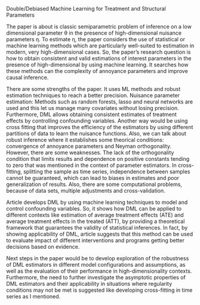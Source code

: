 ﻿Double/Debiased Machine Learning for Treatment and Structural Parameters

The paper is about is classic semiparametric problem of inference on a low dimensional parameter θ in the presence of high-dimensional nuisance parameters η. To estimate η, the paper considers the use of statistical or machine learning methods which are particularly well-suited to estimation in modern, very high-dimensional cases. So, the paper’s research question is how to obtain consistent and valid estimations of interest parameters in the presence of high-dimensional by using machine learning. It searches how these methods can the complexity of annoyance parameters and improve causal inference. 

There are some strengths of the paper. It uses ML methods and robust estimation techniques to reach a better precision. Nuisance parameter estimation: Methods such as random forests, lasso and neural networks are used and this let us manage many covariates without losing precision. Furthermore, DML allows obtaining consistent estimates of treatment effects by controlling confounding variables. Another way would be using cross fitting that improves the efficiency of the estimators by using different partitions of data to learn the nuisance functions. Also, we can talk about robust inference where it establishes some theorical conditions: convergence of annoyance parameters and Neyman orthogonality. However, there are some weaknesses. The lack of the orthogonality condition that limits results and dependence on positive constants tending to zero that was mentioned in the context of parameter estimators. In cross-fitting, splitting the sample as time series, independence between samples cannot be guaranteed, which can lead to biases in estimates and poor generalization of results. Also, there are some computational problems, because of data sets, multiple adjustments and cross-validation.

Article develops DML by using machine learning techniques to model and control confounding variables. So, it shows how DML can be applied to different contexts like estimation of average treatment effects (ATE) and average treatment effects in the treated (ATT), by providing a theoretical framework that guarantees the validity of statistical inferences. In fact, by showing applicability of DML, article suggests that this method can be used to evaluate impact of different interventions and programs getting better decisions based on evidence.

Next steps in the paper would be to develop exploration of the robustness of DML estimators in different model configurations and assumptions, as well as the evaluation of their performance in high-dimensionality contexts. Furthermore, the need to further investigate the asymptotic properties of DML estimators and their applicability in situations where regularity conditions may not be met is suggested like developing cross-fitting in time series as I mentioned.


